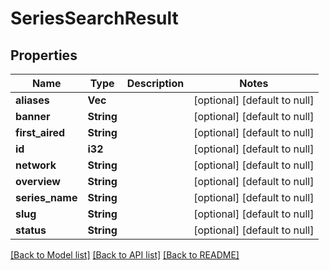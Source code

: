 # SeriesSearchResult

## Properties
Name | Type | Description | Notes
------------ | ------------- | ------------- | -------------
**aliases** | **Vec<String>** |  | [optional] [default to null]
**banner** | **String** |  | [optional] [default to null]
**first_aired** | **String** |  | [optional] [default to null]
**id** | **i32** |  | [optional] [default to null]
**network** | **String** |  | [optional] [default to null]
**overview** | **String** |  | [optional] [default to null]
**series_name** | **String** |  | [optional] [default to null]
**slug** | **String** |  | [optional] [default to null]
**status** | **String** |  | [optional] [default to null]

[[Back to Model list]](../README.md#documentation-for-models) [[Back to API list]](../README.md#documentation-for-api-endpoints) [[Back to README]](../README.md)


